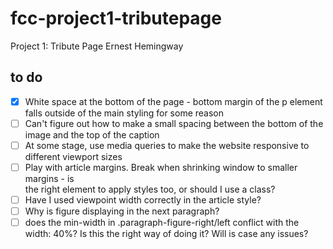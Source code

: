 # fcc-project1-tributepage
Project 1: Tribute Page Ernest Hemingway

## to do

- [x] White space at the bottom of the page - bottom margin of the p element falls outside of the main styling for some reason
- [ ] Can't figure out how to make a small spacing between the bottom of the image and the top of the caption
- [ ] At some stage, use media queries to make the website responsive to different viewport sizes
- [ ] Play with article margins. Break when shrinking window to smaller margins - is <article> the right element to apply styles too, or should I use a class?
- [ ] Have I used viewpoint width correctly in the article style?
- [ ] Why is figure displaying in the next paragraph?
- [ ] does the min-width in .paragraph-figure-right/left conflict with the width: 40%? Is this the right way of doing it? Will is case any issues?